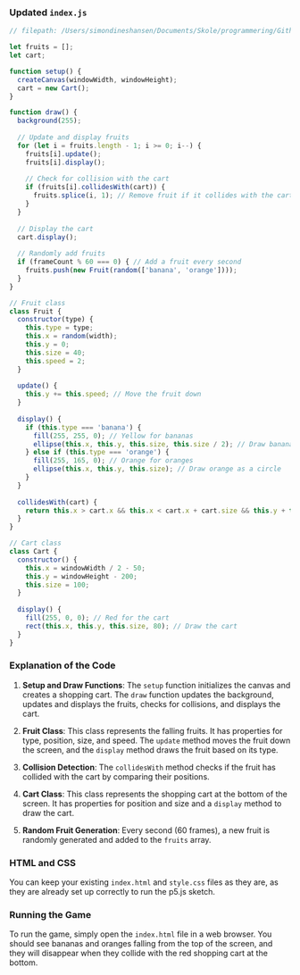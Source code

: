 ### Updated `index.js`

```javascript
// filepath: /Users/simondineshansen/Documents/Skole/programmering/Github/programmering/frugt i kurv/index.js

let fruits = [];
let cart;

function setup() {
  createCanvas(windowWidth, windowHeight);
  cart = new Cart();
}

function draw() {
  background(255);
  
  // Update and display fruits
  for (let i = fruits.length - 1; i >= 0; i--) {
    fruits[i].update();
    fruits[i].display();
    
    // Check for collision with the cart
    if (fruits[i].collidesWith(cart)) {
      fruits.splice(i, 1); // Remove fruit if it collides with the cart
    }
  }
  
  // Display the cart
  cart.display();
  
  // Randomly add fruits
  if (frameCount % 60 === 0) { // Add a fruit every second
    fruits.push(new Fruit(random(['banana', 'orange'])));
  }
}

// Fruit class
class Fruit {
  constructor(type) {
    this.type = type;
    this.x = random(width);
    this.y = 0;
    this.size = 40;
    this.speed = 2;
  }
  
  update() {
    this.y += this.speed; // Move the fruit down
  }
  
  display() {
    if (this.type === 'banana') {
      fill(255, 255, 0); // Yellow for bananas
      ellipse(this.x, this.y, this.size, this.size / 2); // Draw banana as an ellipse
    } else if (this.type === 'orange') {
      fill(255, 165, 0); // Orange for oranges
      ellipse(this.x, this.y, this.size); // Draw orange as a circle
    }
  }
  
  collidesWith(cart) {
    return this.x > cart.x && this.x < cart.x + cart.size && this.y + this.size / 2 > cart.y;
  }
}

// Cart class
class Cart {
  constructor() {
    this.x = windowWidth / 2 - 50;
    this.y = windowHeight - 200;
    this.size = 100;
  }
  
  display() {
    fill(255, 0, 0); // Red for the cart
    rect(this.x, this.y, this.size, 80); // Draw the cart
  }
}
```

### Explanation of the Code

1. **Setup and Draw Functions**: The `setup` function initializes the canvas and creates a shopping cart. The `draw` function updates the background, updates and displays the fruits, checks for collisions, and displays the cart.

2. **Fruit Class**: This class represents the falling fruits. It has properties for type, position, size, and speed. The `update` method moves the fruit down the screen, and the `display` method draws the fruit based on its type.

3. **Collision Detection**: The `collidesWith` method checks if the fruit has collided with the cart by comparing their positions.

4. **Cart Class**: This class represents the shopping cart at the bottom of the screen. It has properties for position and size and a `display` method to draw the cart.

5. **Random Fruit Generation**: Every second (60 frames), a new fruit is randomly generated and added to the `fruits` array.

### HTML and CSS

You can keep your existing `index.html` and `style.css` files as they are, as they are already set up correctly to run the p5.js sketch.

### Running the Game

To run the game, simply open the `index.html` file in a web browser. You should see bananas and oranges falling from the top of the screen, and they will disappear when they collide with the red shopping cart at the bottom.